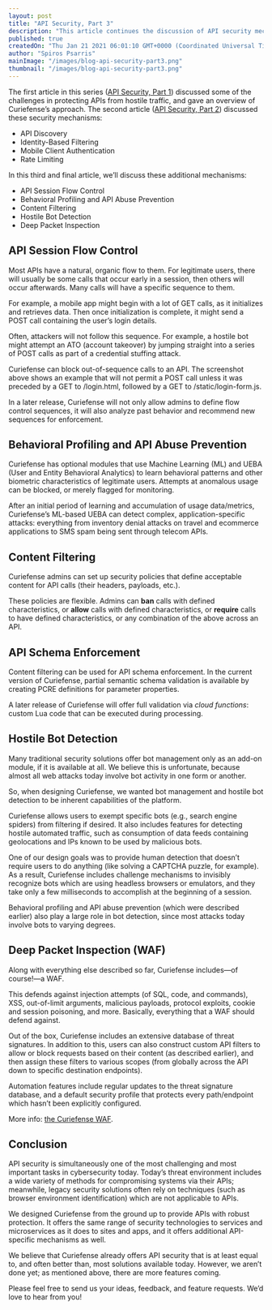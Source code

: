 ```yaml
---
layout: post
title: "API Security, Part 3"
description: "This article continues the discussion of API security mechanisms, including session flow control, behavioral profiling, content filtering, hostile bot detection, and deep packet inspection."
published: true
createdOn: "Thu Jan 21 2021 06:01:10 GMT+0000 (Coordinated Universal Time)"
author: "Spiros Psarris"
mainImage: "/images/blog-api-security-part3.png"
thumbnail: "/images/blog-api-security-part3.png"
---
```


<p>
    The first article in this series (<a href="https://www.curiefense.io/post/api-security-part-1">API Security, Part 1</a>) discussed some of the challenges in protecting APIs from hostile traffic, and gave an overview of Curiefense’s
    approach. The second article (<a href="https://www.curiefense.io/post/api-security-part-2">API Security, Part 2</a>) discussed these security mechanisms:
</p>
<ul>
    <li>API Discovery</li>
    <li>Identity-Based Filtering</li>
    <li>Mobile Client Authentication</li>
    <li>Rate Limiting</li>
</ul>
<p>In this third and final article, we’ll discuss these additional mechanisms:</p>
<ul>
    <li>API Session Flow Control</li>
    <li>Behavioral Profiling and API Abuse Prevention</li>
    <li>Content Filtering</li>
    <li>Hostile Bot Detection</li>
    <li>Deep Packet Inspection<br /></li>
</ul>
<h2>API Session Flow Control</h2>
<p>Most APIs have a natural, organic flow to them. For legitimate users, there will usually be some calls that occur early in a session, then others will occur afterwards. Many calls will have a specific sequence to them.</p>
<p>For example, a mobile app might begin with a lot of GET calls, as it initializes and retrieves data. Then once initialization is complete, it might send a POST call containing the user’s login details.</p>
<p>Often, attackers will not follow this sequence. For example, a hostile bot might attempt an ATO (account takeover) by jumping straight into a series of POST calls as part of a credential stuffing attack.</p>
<p>Curiefense can block out-of-sequence calls to an API. The screenshot above shows an example that will not permit a POST call unless it was preceded by a GET to /login.html, followed by a GET to /static/login-form.js.</p>
<p>In a later release, Curiefense will not only allow admins to define flow control sequences, it will also analyze past behavior and recommend new sequences for enforcement.</p>
<h2>Behavioral Profiling and API Abuse Prevention</h2>
<p>
    Curiefense has optional modules that use Machine Learning (ML) and UEBA (User and Entity Behavioral Analytics) to learn behavioral patterns and other biometric characteristics of legitimate users. Attempts at anomalous usage can be
    blocked, or merely flagged for monitoring.&nbsp;
</p>
<p>
    After an initial period of learning and accumulation of usage data/metrics, Curiefense’s ML-based UEBA can detect complex, application-specific attacks: everything from inventory denial attacks on travel and ecommerce applications to
    SMS spam being sent through telecom APIs.<br />
</p>
<h2>Content Filtering</h2>
<p>Curiefense admins can set up security policies that define acceptable content for API calls (their headers, payloads, etc.).</p>
<p>
    These policies are flexible. Admins can <strong>ban</strong> calls with defined characteristics, or <strong>allow</strong> calls with defined characteristics, or <strong>require</strong> calls to have defined characteristics, or any
    combination of the above across an API.
</p>
<h2>API Schema Enforcement</h2>
<p>Content filtering can be used for API schema enforcement. In the current version of Curiefense, partial semantic schema validation is available by creating PCRE definitions for parameter properties.&nbsp;</p>
<p>A later release of Curiefense will offer full validation via <em>cloud functions</em>: custom Lua code that can be executed during processing.<br /></p>
<h2>Hostile Bot Detection</h2>
<p>Many traditional security solutions offer bot management only as an add-on module, if it is available at all. We believe this is unfortunate, because almost all web attacks today involve bot activity in one form or another.&nbsp;</p>
<p>So, when designing Curiefense, we wanted bot management and hostile bot detection to be inherent capabilities of the platform.</p>
<p>
    Curiefense allows users to exempt specific bots (e.g., search engine spiders) from filtering if desired. It also includes features for detecting hostile automated traffic, such as consumption of data feeds containing geolocations and
    IPs known to be used by malicious bots.&nbsp;
</p>
<p>
    One of our design goals was to provide human detection that doesn’t require users to do anything (like solving a CAPTCHA puzzle, for example). As a result, Curiefense includes challenge mechanisms to invisibly recognize bots which are
    using headless browsers or emulators, and they take only a few milliseconds to accomplish at the beginning of a session.&nbsp;
</p>
<p>Behavioral profiling and API abuse prevention (which were described earlier) also play a large role in bot detection, since most attacks today involve bots to varying degrees.&nbsp;<br /></p>
<h2>Deep Packet Inspection (WAF)</h2>
<p>Along with everything else described so far, Curiefense includes—of course!—a WAF.&nbsp;</p>
<p>This defends against injection attempts (of SQL, code, and commands), XSS, out-of-limit arguments, malicious payloads, protocol exploits, cookie and session poisoning, and more. Basically, everything that a WAF should defend against.</p>
<p>
    Out of the box, Curiefense includes an extensive database of threat signatures. In addition to this, users can also construct custom API filters to allow or block requests based on their content (as described earlier), and then assign
    these filters to various scopes (from globally across the API down to specific destination endpoints).&nbsp;
</p>
<p>Automation features include regular updates to the threat signature database, and a default security profile that protects every path/endpoint which hasn’t been explicitly configured.&nbsp;</p>
<p>More info: <a href="https://www.curiefense.io/post/the-curiefense-waf">the Curiefense WAF</a>.<br /></p>
<h2>Conclusion</h2>
<p>
    API security is simultaneously one of the most challenging and most important tasks in cybersecurity today. Today’s threat environment includes a wide variety of methods for compromising systems via their APIs; meanwhile, legacy
    security solutions often rely on techniques (such as browser environment identification) which are not applicable to APIs.
</p>
<p>
    We designed Curiefense from the ground up to provide APIs with robust protection. It offers the same range of security technologies to services and microservices as it does to sites and apps, and it offers additional API-specific
    mechanisms as well.&nbsp;
</p>
<p>We believe that Curiefense already offers API security that is at least equal to, and often better than, most solutions available today. However, we aren’t done yet; as mentioned above, there are more features coming.&nbsp;</p>
<p>Please feel free to send us your ideas, feedback, and feature requests. We’d love to hear from you!</p>
<p><br /></p>
